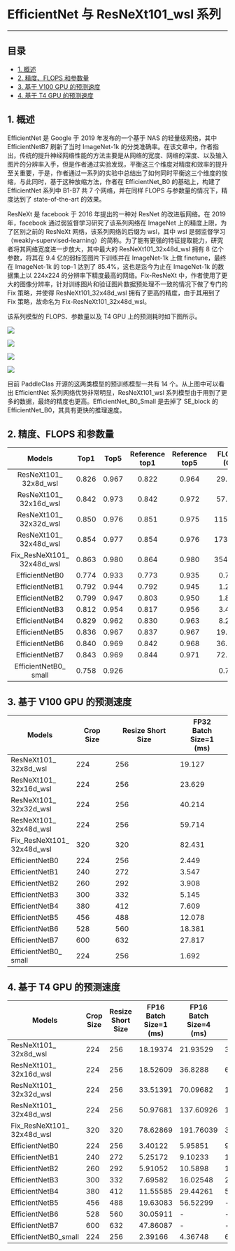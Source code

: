 # EfficientNet 与 ResNeXt101_wsl 系列
-----
## 目录

* [1. 概述](#1)
* [2. 精度、FLOPS 和参数量](#2)
* [3. 基于 V100 GPU 的预测速度](#3)
* [4. 基于 T4 GPU 的预测速度](#4)

 <a name='1'></a>
## 1. 概述
EfficientNet 是 Google 于 2019 年发布的一个基于 NAS 的轻量级网络，其中 EfficientNetB7 刷新了当时 ImageNet-1k 的分类准确率。在该文章中，作者指出，传统的提升神经网络性能的方法主要是从网络的宽度、网络的深度、以及输入图片的分辨率入手，但是作者通过实验发现，平衡这三个维度对精度和效率的提升至关重要，于是，作者通过一系列的实验中总结出了如何同时平衡这三个维度的放缩，与此同时，基于这种放缩方法，作者在 EfficientNet_B0 的基础上，构建了 EfficientNet 系列中 B1-B7 共 7 个网络，并在同样 FLOPS 与参数量的情况下，精度达到了 state-of-the-art 的效果。

ResNeXt 是 facebook 于 2016 年提出的一种对 ResNet 的改进版网络。在 2019 年，facebook 通过弱监督学习研究了该系列网络在 ImageNet 上的精度上限，为了区别之前的 ResNeXt 网络，该系列网络的后缀为 wsl，其中 wsl 是弱监督学习（weakly-supervised-learning）的简称。为了能有更强的特征提取能力，研究者将其网络宽度进一步放大，其中最大的 ResNeXt101_32x48d_wsl 拥有 8 亿个参数，将其在 9.4 亿的弱标签图片下训练并在 ImageNet-1k 上做 finetune，最终在 ImageNet-1k 的 top-1 达到了 85.4%，这也是迄今为止在 ImageNet-1k 的数据集上以 224x224 的分辨率下精度最高的网络。Fix-ResNeXt 中，作者使用了更大的图像分辨率，针对训练图片和验证图片数据预处理不一致的情况下做了专门的 Fix 策略，并使得 ResNeXt101_32x48d_wsl 拥有了更高的精度，由于其用到了 Fix 策略，故命名为 Fix-ResNeXt101_32x48d_wsl。


该系列模型的 FLOPS、参数量以及 T4 GPU 上的预测耗时如下图所示。

![](../../images/models/T4_benchmark/t4.fp32.bs4.EfficientNet.flops.png)

![](../../images/models/T4_benchmark/t4.fp32.bs4.EfficientNet.params.png)

![](../../images/models/T4_benchmark/t4.fp32.bs1.EfficientNet.png)

![](../../images/models/T4_benchmark/t4.fp16.bs1.EfficientNet.png)

目前 PaddleClas 开源的这两类模型的预训练模型一共有 14 个。从上图中可以看出 EfficientNet 系列网络优势非常明显，ResNeXt101_wsl 系列模型由于用到了更多的数据，最终的精度也更高。EfficientNet_B0_Small 是去掉了 SE_block 的 EfficientNet_B0，其具有更快的推理速度。

 <a name='2'></a>
## 2. 精度、FLOPS 和参数量

| Models                        | Top1   | Top5   | Reference<br>top1 | Reference<br>top5 | FLOPS<br>(G) | Parameters<br>(M) |
|:--:|:--:|:--:|:--:|:--:|:--:|:--:|
| ResNeXt101_<br>32x8d_wsl      | 0.826  | 0.967  | 0.822             | 0.964             | 29.140       | 78.440            |
| ResNeXt101_<br>32x16d_wsl     | 0.842  | 0.973  | 0.842             | 0.972             | 57.550       | 152.660           |
| ResNeXt101_<br>32x32d_wsl     | 0.850  | 0.976  | 0.851             | 0.975             | 115.170      | 303.110           |
| ResNeXt101_<br>32x48d_wsl     | 0.854  | 0.977  | 0.854             | 0.976             | 173.580      | 456.200           |
| Fix_ResNeXt101_<br>32x48d_wsl | 0.863  | 0.980  | 0.864             | 0.980             | 354.230      | 456.200           |
| EfficientNetB0                | 0.774  | 0.933  | 0.773             | 0.935             | 0.720        | 5.100             |
| EfficientNetB1                | 0.792  | 0.944  | 0.792             | 0.945             | 1.270        | 7.520             |
| EfficientNetB2                | 0.799  | 0.947  | 0.803             | 0.950             | 1.850        | 8.810             |
| EfficientNetB3                | 0.812  | 0.954  | 0.817             | 0.956             | 3.430        | 11.840            |
| EfficientNetB4                | 0.829  | 0.962  | 0.830             | 0.963             | 8.290        | 18.760            |
| EfficientNetB5                | 0.836  | 0.967  | 0.837             | 0.967             | 19.510       | 29.610            |
| EfficientNetB6                | 0.840  | 0.969  | 0.842             | 0.968             | 36.270       | 42.000            |
| EfficientNetB7                | 0.843  | 0.969  | 0.844             | 0.971             | 72.350       | 64.920            |
| EfficientNetB0_<br>small      | 0.758  | 0.926  |                   |                   | 0.720        | 4.650             |

<a name='3'></a>

## 3. 基于 V100 GPU 的预测速度

| Models                               | Crop Size | Resize Short Size | FP32<br>Batch Size=1<br>(ms) |
|-------------------------------|-----------|-------------------|--------------------------|
| ResNeXt101_<br>32x8d_wsl      | 224       | 256               | 19.127                   |
| ResNeXt101_<br>32x16d_wsl     | 224       | 256               | 23.629                   |
| ResNeXt101_<br>32x32d_wsl     | 224       | 256               | 40.214                   |
| ResNeXt101_<br>32x48d_wsl     | 224       | 256               | 59.714                   |
| Fix_ResNeXt101_<br>32x48d_wsl | 320       | 320               | 82.431                   |
| EfficientNetB0                | 224       | 256               | 2.449                    |
| EfficientNetB1                | 240       | 272               | 3.547                    |
| EfficientNetB2                | 260       | 292               | 3.908                    |
| EfficientNetB3                | 300       | 332               | 5.145                    |
| EfficientNetB4                | 380       | 412               | 7.609                    |
| EfficientNetB5                | 456       | 488               | 12.078                   |
| EfficientNetB6                | 528       | 560               | 18.381                   |
| EfficientNetB7                | 600       | 632               | 27.817                   |
| EfficientNetB0_<br>small      | 224       | 256               | 1.692                    |


<a name='4'></a>

## 4. 基于 T4 GPU 的预测速度

| Models                    | Crop Size | Resize Short Size | FP16<br>Batch Size=1<br>(ms) | FP16<br>Batch Size=4<br>(ms) | FP16<br>Batch Size=8<br>(ms) | FP32<br>Batch Size=1<br>(ms) | FP32<br>Batch Size=4<br>(ms) | FP32<br>Batch Size=8<br>(ms) |
|---------------------------|-----------|-------------------|------------------------------|------------------------------|------------------------------|------------------------------|------------------------------|------------------------------|
| ResNeXt101_<br>32x8d_wsl      | 224       | 256               | 18.19374                     | 21.93529                     | 34.67802                     | 18.52528                     | 34.25319                     | 67.2283                      |
| ResNeXt101_<br>32x16d_wsl     | 224       | 256               | 18.52609                     | 36.8288                      | 62.79947                     | 25.60395                     | 71.88384                     | 137.62327                    |
| ResNeXt101_<br>32x32d_wsl     | 224       | 256               | 33.51391                     | 70.09682                     | 125.81884                    | 54.87396                     | 160.04337                    | 316.17718                    |
| ResNeXt101_<br>32x48d_wsl     | 224       | 256               | 50.97681                     | 137.60926                    | 190.82628                    | 99.01698256                  | 315.91261                    | 551.83695                    |
| Fix_ResNeXt101_<br>32x48d_wsl | 320       | 320               | 78.62869                     | 191.76039                    | 317.15436                    | 160.0838242                  | 595.99296                    | 1151.47384                   |
| EfficientNetB0            | 224       | 256               | 3.40122                      | 5.95851                      | 9.10801                      | 3.442                        | 6.11476                      | 9.3304                       |
| EfficientNetB1            | 240       | 272               | 5.25172                      | 9.10233                      | 14.11319                     | 5.3322                       | 9.41795                      | 14.60388                     |
| EfficientNetB2            | 260       | 292               | 5.91052                      | 10.5898                      | 17.38106                     | 6.29351                      | 10.95702                     | 17.75308                     |
| EfficientNetB3            | 300       | 332               | 7.69582                      | 16.02548                     | 27.4447                      | 7.67749                      | 16.53288                     | 28.5939                      |
| EfficientNetB4            | 380       | 412               | 11.55585                     | 29.44261                     | 53.97363                     | 12.15894                     | 30.94567                     | 57.38511                     |
| EfficientNetB5            | 456       | 488               | 19.63083                     | 56.52299                     | -                            | 20.48571                     | 61.60252                     | -                            |
| EfficientNetB6            | 528       | 560               | 30.05911                     | -                            | -                            | 32.62402                     | -                            | -                            |
| EfficientNetB7            | 600       | 632               | 47.86087                     | -                            | -                            | 53.93823                     | -                            | -                            |
| EfficientNetB0_small      | 224       | 256               | 2.39166                      | 4.36748                      | 6.96002                      | 2.3076                       | 4.71886                      | 7.21888                      |
